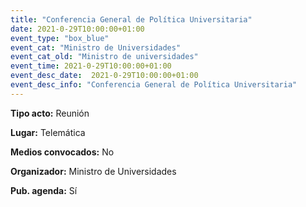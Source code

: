 ```yaml
---
title: "Conferencia General de Política Universitaria"
date: 2021-0-29T10:00:00+01:00
event_type: "box_blue" 
event_cat: "Ministro de Universidades"
event_cat_old: "Ministro de universidades"
event_time: 2021-0-29T10:00:00+01:00
event_desc_date:  2021-0-29T10:00:00+01:00
event_desc_info: "Conferencia General de Política Universitaria"
---
```


</p><p class="card-light list_schedule_description"><b>Tipo acto:</b> Reunión  
</p><p class="card-light list_schedule_description"><b>Lugar:</b> Telemática  
</p><p class="card-light list_schedule_description"><b>Medios convocados:</b> No  
</p><p class="card-light list_schedule_description"><b>Organizador:</b> Ministro de Universidades </p><p class="card-light list_schedule_description"><b>Pub. agenda:</b> Sí  
</p>